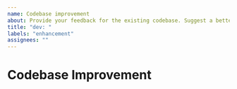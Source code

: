 ```yaml
---
name: Codebase improvement
about: Provide your feedback for the existing codebase. Suggest a better solution for algorithms, development tools, etc.
title: "dev: "
labels: "enhancement"
assignees: ""
---
```


# Codebase Improvement

